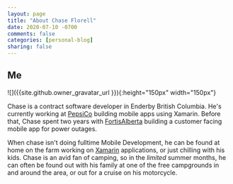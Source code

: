 ```yaml
---
layout: page
title: "About Chase Florell"
date: 2020-07-10 -0700
comments: false
categories: [personal-blog]
sharing: false
---
```


## Me ##

![]({{site.github.owner_gravatar_url }}){:height="150px" width="150px"}

Chase is a contract software developer in Enderby British Columbia. He's currently working at [PepsiCo](https://www.pepsico.com/) building mobile apps using Xamarin. Before that, Chase spent two years with [FortisAlberta](https://fortisalberta.com) building a customer facing mobile app for power outages.

When chase isn't doing fulltime Mobile Development, he can be found at home on the farm working on [Xamarin](http://xamarin.com) applications, or just chilling with his kids. Chase is an avid fan of camping, so in the *limited* summer months, he can often be found out with his family at one of the free campgrounds in and around the area, or out for a cruise on his motorcycle.
